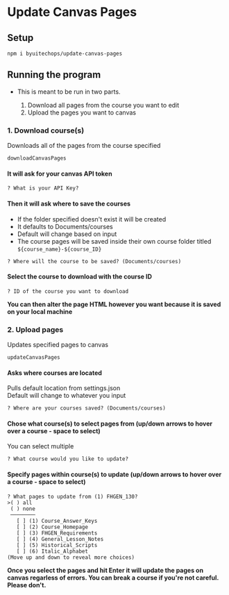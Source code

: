# Update Canvas Pages

## Setup

```node
npm i byuitechops/update-canvas-pages
```

## Running the program

* This is meant to be run in two parts. 

    1. Download all pages from the course you want to edit
    2. Upload the pages you want to canvas

### 1. Download course(s)

Downloads all of the pages from the course specified
```node
downloadCanvasPages
```

#### It will ask for your canvas API token

```node
? What is your API Key?
```

#### Then it will ask where to save the courses

* If the folder specified doesn't exist it will be created
* It defaults to Documents/courses
* Default will change based on input
* The course pages will be saved inside their own course folder titled `${course_name}-${course_ID}`

```node
? Where will the course to be saved? (Documents/courses)
```

#### Select the course to download with the course ID
```node
? ID of the course you want to download
```

__You can then alter the page HTML however you want because it is saved on your local machine__

### 2. Upload pages

Updates specified pages to canvas
```node
updateCanvasPages
```

#### Asks where courses are located
Pulls default location from settings.json  
Default will change to whatever you input
```node 
? Where are your courses saved? (Documents/courses)
```

#### Chose what course(s) to select pages from (up/down arrows to hover over a course - space to select)
You can select multiple
```node 
? What course would you like to update?
```

#### Specify pages within course(s) to update (up/down arrows to hover over a course - space to select)
```node
? What pages to update from (1) FHGEN_130?
>( ) all
 ( ) none
 ────────
   [ ] (1) Course_Answer_Keys
   [ ] (2) Course_Homepage
   [ ] (3) FHGEN_Requirements
   [ ] (4) General_Lesson_Notes
   [ ] (5) Historical_Scripts
   [ ] (6) Italic_Alphabet
(Move up and down to reveal more choices)
```

__Once you select the pages and hit Enter it will update the pages on canvas regarless of errors. You can break a course if you're not careful. Please don't.__